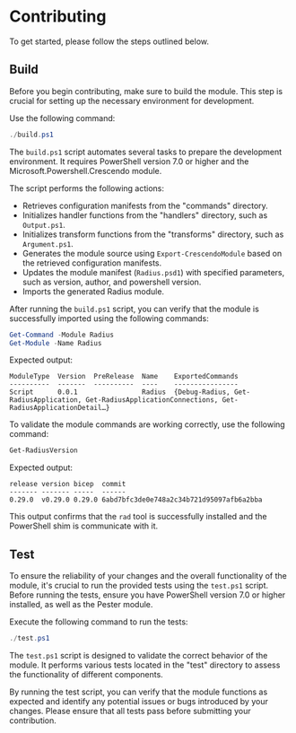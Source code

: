 # Contributing

To get started, please follow the steps outlined below.

## Build

Before you begin contributing, make sure to build the module. This step is crucial for setting up the necessary environment for development.

Use the following command:

```powershell
./build.ps1
```

The `build.ps1` script automates several tasks to prepare the development environment. It requires PowerShell version 7.0 or higher and the Microsoft.Powershell.Crescendo module.

The script performs the following actions:

- Retrieves configuration manifests from the "commands" directory.
- Initializes handler functions from the "handlers" directory, such as `Output.ps1`.
- Initializes transform functions from the "transforms" directory, such as `Argument.ps1`.
- Generates the module source using `Export-CrescendoModule` based on the retrieved configuration manifests.
- Updates the module manifest (`Radius.psd1`) with specified parameters, such as version, author, and powershell version.
- Imports the generated Radius module.

After running the `build.ps1` script, you can verify that the module is successfully imported using the following commands:

```powershell
Get-Command -Module Radius
Get-Module -Name Radius
```

Expected output:

```
ModuleType  Version  PreRelease  Name    ExportedCommands
----------  -------  ----------  ----    ----------------
Script      0.0.1                Radius  {Debug-Radius, Get-RadiusApplication, Get-RadiusApplicationConnections, Get-RadiusApplicationDetail…}
```

To validate the module commands are working correctly, use the following command:

```powershell
Get-RadiusVersion
```

Expected output:

```
release version bicep  commit
------- ------- -----  ------
0.29.0  v0.29.0 0.29.0 6abd7bfc3de0e748a2c34b721d95097afb6a2bba
```

This output confirms that the `rad` tool is successfully installed and the PowerShell shim is communicate with it.

## Test

To ensure the reliability of your changes and the overall functionality of the module, it's crucial to run the provided tests using the `test.ps1` script. Before running the tests, ensure you have PowerShell version 7.0 or higher installed, as well as the Pester module.

Execute the following command to run the tests:

```powershell
./test.ps1
```

The `test.ps1` script is designed to validate the correct behavior of the module. It performs various tests located in the "test" directory to assess the functionality of different components.

By running the test script, you can verify that the module functions as expected and identify any potential issues or bugs introduced by your changes. Please ensure that all tests pass before submitting your contribution.
